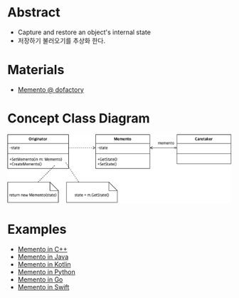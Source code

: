 # Abstract

- Capture and restore an object's internal state
- 저장하기 불러오기를 추상화 한다.
  
# Materials

* [Memento @ dofactory](https://www.dofactory.com/net/memento-design-pattern)

# Concept Class Diagram

![](memento.drawio.png)

# Examples

* [Memento in C++](/cpp/cpp_gof_designpattern.md#memento)
* [Memento in Java](/java/java_gof_designpattern.md#memento)
* [Memento in Kotlin](/kotlin/kotlin_gof_design_pattern.md#memento)
* [Memento in Python](/python/python_gof_designpattern.md#memento)
* [Memento in Go](/go/go_gof_design_pattern.md#memento)
* [Memento in Swift](/swift/swift_gof_designpattern.md#memento)

